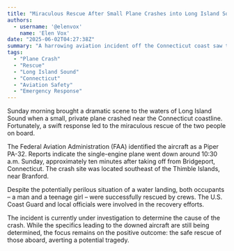 ```yaml
---
title: "Miraculous Rescue After Small Plane Crashes into Long Island Sound"
authors:
  - username: '@elenvox'
    name: 'Elen Vox'
date: "2025-06-02T04:27:38Z"
summary: "A harrowing aviation incident off the Connecticut coast saw two people rescued after their small plane went down in Long Island Sound. Officials confirmed the successful recovery following the Sunday morning crash."
tags:
  - "Plane Crash"
  - "Rescue"
  - "Long Island Sound"
  - "Connecticut"
  - "Aviation Safety"
  - "Emergency Response"
---
```


Sunday morning brought a dramatic scene to the waters of Long Island Sound when a small, private plane crashed near the Connecticut coastline. Fortunately, a swift response led to the miraculous rescue of the two people on board.

The Federal Aviation Administration (FAA) identified the aircraft as a Piper PA-32. Reports indicate the single-engine plane went down around 10:30 a.m. Sunday, approximately ten minutes after taking off from Bridgeport, Connecticut. The crash site was located southeast of the Thimble Islands, near Branford.

Despite the potentially perilous situation of a water landing, both occupants – a man and a teenage girl – were successfully rescued by crews. The U.S. Coast Guard and local officials were involved in the recovery efforts.

The incident is currently under investigation to determine the cause of the crash. While the specifics leading to the downed aircraft are still being determined, the focus remains on the positive outcome: the safe rescue of those aboard, averting a potential tragedy.
